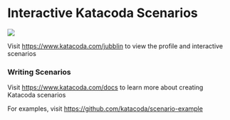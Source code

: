# Interactive Katacoda Scenarios

[![](http://shields.katacoda.com/katacoda/jubblin/count.svg)](https://www.katacoda.com/jubblin "Get your profile on Katacoda.com")

Visit https://www.katacoda.com/jubblin to view the profile and interactive scenarios

### Writing Scenarios
Visit https://www.katacoda.com/docs to learn more about creating Katacoda scenarios

For examples, visit https://github.com/katacoda/scenario-example
